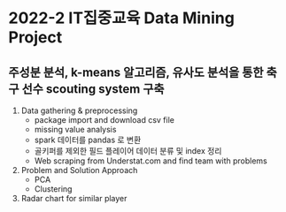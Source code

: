 # 2022-2 IT집중교육 Data Mining Project
## 주성분 분석, k-means 알고리즘, 유사도 분석을 통한 축구 선수 scouting system 구축

1. Data gathering & preprocessing
    * package import and download csv file
    * missing value analysis
    * spark 데이터를 pandas 로 변환
    * 골키퍼를 제외한 필드 플레이어 데이터 분류 및 index 정리 
    * Web scraping from Understat.com and find team with problems
2. Problem and Solution Approach
    * PCA
    * Clustering
4. Radar chart for similar player
    
